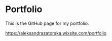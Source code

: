 # Portfolio

This is the GitHub page for my portfolio.

https://aleksandrazatorska.wixsite.com/portfolio
